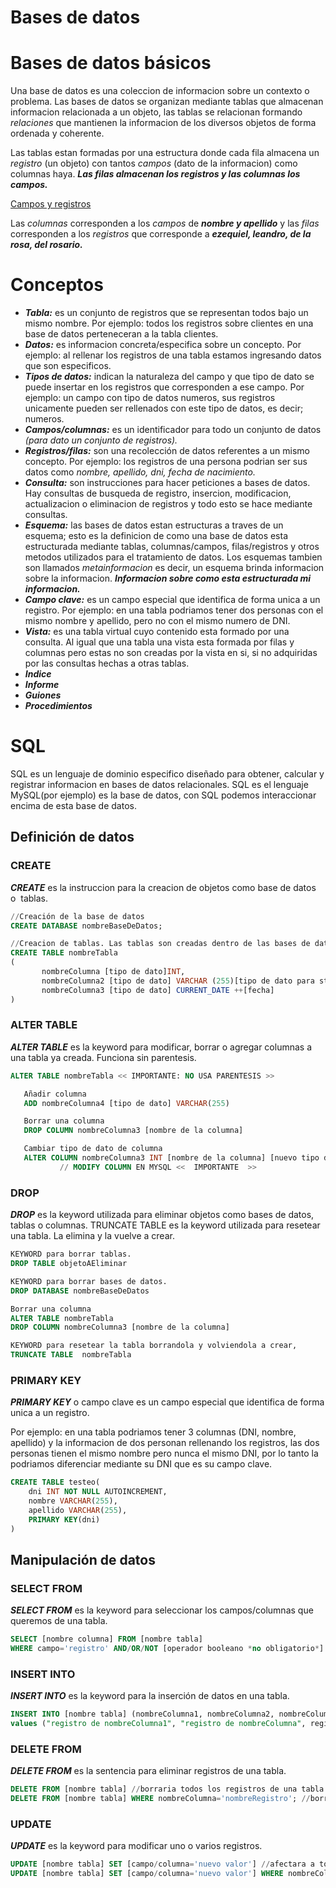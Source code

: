 # Bases de datos

# Bases de datos básicos

Una base de datos es una coleccion de informacion sobre un contexto o problema. Las bases de datos se organizan mediante tablas que almacenan informacion relacionada a un objeto, las tablas se relacionan formando *relaciones* que mantienen la informacion de los diversos objetos de forma ordenada y coherente.

Las tablas estan formadas por una estructura donde cada fila almacena un *registro* (un objeto) con tantos *campos* (dato de la informacion) como columnas haya. ***Las filas almacenan los registros y las columnas los campos.***

[Campos y registros](https://www.notion.so/97664e6bb51c4ecbbe9959809227f6f5)

Las *columnas* corresponden a los *campos* de ***nombre y apellido*** y las *filas* corresponden a los *registros* que corresponde a ***ezequiel, leandro, de la rosa, del rosario.***

# Conceptos

- ***Tabla:*** es un conjunto de registros que se representan todos bajo un mismo nombre. Por ejemplo: todos los registros sobre clientes en una base de datos perteneceran a la tabla clientes.
- ***Datos:*** es informacion concreta/especifica sobre un concepto. Por ejemplo: al rellenar los registros de una tabla estamos ingresando datos que son especificos.
- ***Tipos de datos:*** indican la naturaleza del campo y que tipo de dato se puede insertar en los registros que corresponden a ese campo. Por ejemplo: un campo con tipo de datos numeros, sus registros unicamente pueden ser rellenados con este tipo de datos, es decir; numeros.
- ***Campos/columnas:*** es un identificador para todo un conjunto de datos *(para dato un conjunto de registros).*
- ***Registros/filas:*** son una recolección de datos referentes a un mismo concepto. Por ejemplo: los registros de una persona podrian ser sus datos como *nombre, apellido, dni, fecha de nacimiento.*
- ***Consulta:*** son instrucciones para hacer peticiones a bases de datos. Hay consultas de busqueda de registro, insercion, modificacion, actualizacion o eliminacion de registros y todo esto se hace mediante consultas.
- ***Esquema:*** las bases de datos estan estructuras a traves de un esquema; esto es la definicion de como una base de datos esta estructurada mediante tablas, columnas/campos, filas/registros y otros metodos utilizados para el tratamiento de datos. Los esquemas tambien son llamados *metainformacion* es decir, un esquema brinda informacion sobre la informacion. ***Informacion sobre como esta estructurada mi informacion.***
- ***Campo clave:*** es un campo especial que identifica de forma unica a un registro. Por ejemplo: en una tabla podriamos tener dos personas con el mismo nombre y apellido, pero no con el mismo numero de DNI.
- ***Vista:*** es una tabla virtual cuyo contenido esta formado por una consulta. Al igual que una tabla una vista esta formada por filas y columnas pero estas no son creadas por la vista en si, si no adquiridas por las consultas hechas a otras tablas.
- ***Indice***
- ***Informe***
- ***Guiones***
- ***Procedimientos***

# SQL

SQL es un lenguaje de dominio especifico diseñado para obtener, calcular y registrar informacion en bases de datos relacionales. SQL es el lenguaje MySQL(por ejemplo) es la base de datos, con SQL podemos interaccionar encima de esta base de datos.

## Definición de datos

[](https://github.com/EzeDlr/Bases-de-datos/blob/main/definicion.sql)

### CREATE

***CREATE*** es la instruccion para la creacion de objetos como base de datos o  tablas.

```sql
//Creación de la base de datos
CREATE DATABASE nombreBaseDeDatos;

//Creacion de tablas. Las tablas son creadas dentro de las bases de datos
CREATE TABLE nombreTabla
(
       nombreColumna [tipo de dato]INT,
       nombreColumna2 [tipo de dato] VARCHAR (255)[tipo de dato para strings][tamaño 255maximo] ,
       nombreColumna3 [tipo de dato] CURRENT_DATE ++[fecha]
)
```

### ALTER TABLE

***ALTER TABLE*** es la keyword para modificar, borrar o agregar columnas a una tabla ya creada. Funciona sin parentesis.

```sql
ALTER TABLE nombreTabla << IMPORTANTE: NO USA PARENTESIS >>

   Añadir columna
   ADD nombreColumna4 [tipo de dato] VARCHAR(255)

   Borrar una columna
   DROP COLUMN nombreColumna3 [nombre de la columna]

   Cambiar tipo de dato de columna
   ALTER COLUMN nombreColumna3 INT [nombre de la columna] [nuevo tipo de dato]
           // MODIFY COLUMN EN MYSQL <<  IMPORTANTE  >>
```

### **DROP**

***DROP*** es la keyword utilizada para eliminar objetos como bases de datos, tablas o columnas. TRUNCATE TABLE es la keyword utilizada para resetear una tabla. La elimina y la vuelve a crear.

```sql
KEYWORD para borrar tablas.
DROP TABLE objetoAEliminar

KEYWORD para borrar bases de datos.
DROP DATABASE nombreBaseDeDatos

Borrar una columna
ALTER TABLE nombreTabla
DROP COLUMN nombreColumna3 [nombre de la columna]

KEYWORD para resetear la tabla borrandola y volviendola a crear,
TRUNCATE TABLE  nombreTabla
```

### PRIMARY KEY

***PRIMARY KEY*** o campo clave es un campo especial que identifica de forma unica a un registro.

Por ejemplo: en una tabla podriamos tener 3 columnas (DNI, nombre, apellido) y la informacion de dos personan rellenando los registros, las dos personas tienen el mismo nombre pero nunca el mismo DNI, por lo tanto la podriamos diferenciar mediante su DNI que es su campo clave.

```sql
CREATE TABLE testeo(
	dni INT NOT NULL AUTOINCREMENT,
	nombre VARCHAR(255),
	apellido VARCHAR(255),
	PRIMARY KEY(dni)
)
```

## Manipulación de datos

[](https://github.com/EzeDlr/Bases-de-datos/blob/main/manipulacion.sql)

### SELECT  FROM

***SELECT  FROM*** es la keyword para seleccionar los campos/columnas que queremos de una tabla.

```sql
SELECT [nombre columna] FROM [nombre tabla]
WHERE campo='registro' AND/OR/NOT [operador booleano *no obligatorio*] campo='registro'
```

### INSERT INTO

***INSERT INTO*** es la keyword para la inserción de datos en una tabla.

```sql
INSERT INTO [nombre tabla] (nombreColumna1, nombreColumna2, nombreColumna3)
values ("registro de nombreColumna1", "registro de nombreColumna", registro de nombreColumna3(si fuera un entero));
```

### DELETE FROM

***DELETE FROM*** es la sentencia para eliminar registros de una tabla.

```sql
DELETE FROM [nombre tabla] //borraria todos los registros de una tabla.
DELETE FROM [nombre tabla] WHERE nombreColumna='nombreRegistro'; //borraria unos registros en especifico
```

### UPDATE

***UPDATE*** es la keyword para modificar uno o varios registros.

```sql
UPDATE [nombre tabla] SET [campo/columna='nuevo valor'] //afectara a todos los registros de la tabla
UPDATE [nombre tabla] SET [campo/columna='nuevo valor'] WHERE nombreColumna='valor registro'; //afectara al registro que corresponda a la condicion.
```
